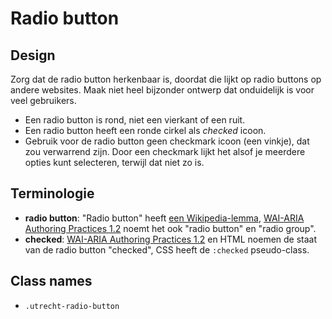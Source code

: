 <!-- @license CC0-1.0 -->

# Radio button

## Design

Zorg dat de radio button herkenbaar is, doordat die lijkt op radio buttons op andere websites. Maak niet heel bijzonder ontwerp dat onduidelijk is voor veel gebruikers.

- Een radio button is rond, niet een vierkant of een ruit.
- Een radio button heeft een ronde cirkel als _checked_ icoon.
- Gebruik voor de radio button geen checkmark icoon (een vinkje), dat zou verwarrend zijn. Door een checkmark lijkt het alsof je meerdere opties kunt selecteren, terwijl dat niet zo is.

## Terminologie

- **radio button**: "Radio button" heeft [een Wikipedia-lemma](https://en.wikipedia.org/wiki/Radio_button), [WAI-ARIA Authoring Practices 1.2](https://www.w3.org/TR/wai-aria-practices-1.2/#radiobutton) noemt het ook "radio button" en "radio group".
- **checked**: [WAI-ARIA Authoring Practices 1.2](https://www.w3.org/TR/wai-aria-practices-1.2/#radiobutton) en HTML noemen de staat van de radio button "checked", CSS heeft de `:checked` pseudo-class.

## Class names

- `.utrecht-radio-button`
